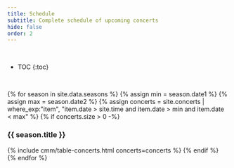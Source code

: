 ```yaml
---
title: Schedule
subtitle: Complete schedule of upcoming concerts
hide: false
order: 2
---
```


<br>

* TOC
{:toc}

<br/>

{% for season in site.data.seasons %}
{% assign min = season.date1 %}
{% assign max = season.date2 %}
{% assign concerts = site.concerts | where_exp:"item", "item.date > site.time
and item.date > min and item.date < max" %}
{% if concerts.size > 0 -%}
### {{ season.title }}
{% include cmm/table-concerts.html concerts=concerts %}
{% endif %}
{% endfor %}
